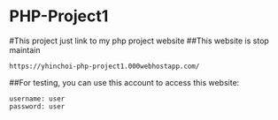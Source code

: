 # PHP-Project1
#This project just link to my php project website
##This website is stop maintain

```
https://yhinchoi-php-project1.000webhostapp.com/
```
##For testing, you can use this account to access this website:
```
username: user
password: user
```
